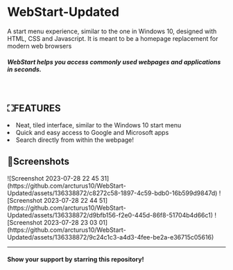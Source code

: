 # WebStart-Updated
A start menu experience, similar to the one in Windows 10, designed with HTML, CSS and Javascript. It is meant to be a homepage replacement for modern web browsers
<br><h5>WebStart helps you access commonly used webpages and applications in seconds.</h5><br>
<h2>⛶FEATURES</h2>
<li>Neat, tiled interface, similar to the Windows 10 start menu</li>
<li>Quick and easy access to Google and Microsoft apps</li>
<li>Search directly from within the webpage!</li>
</li>
<h2>📃Screenshots</h2>
![Screenshot 2023-07-28 22 45 31](https://github.com/arcturus10/WebStart-Updated/assets/136338872/c8272c58-1897-4c59-bdb0-16b599d9847d)
![Screenshot 2023-07-28 22 44 51](https://github.com/arcturus10/WebStart-Updated/assets/136338872/d9bfb156-f2e0-445d-86f8-51704b4d66c1)
![Screenshot 2023-07-28 23 03 01](https://github.com/arcturus10/WebStart-Updated/assets/136338872/9c24c1c3-a4d3-4fee-be2a-e36715c05616)
<hr><h4>Show your support by starring this repository!</h4>
